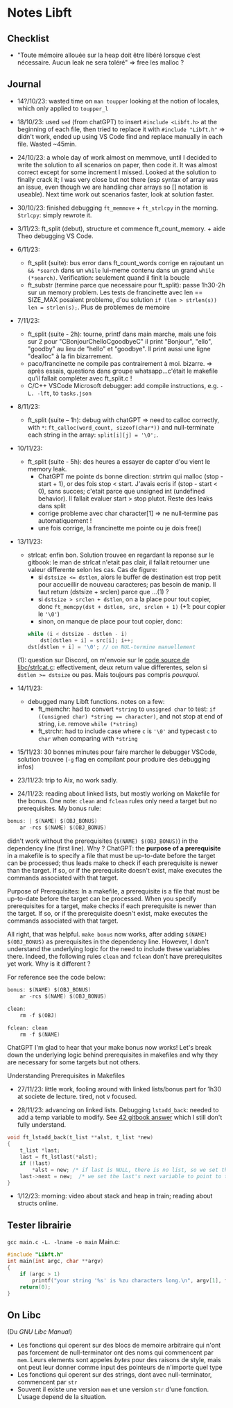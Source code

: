 # Notes Libft

## 

## Checklist
- "Toute mémoire allouée sur la heap doit être libéré lorsque c’est nécessaire. Aucun
leak ne sera toléré" => free les malloc ?

## Journal
- 14?/10/23: wasted time on `man toupper` looking at the notion of locales, which only applied to `toupper_l`
- 18/10/23: used `sed` (from chatGPT) to insert `#include <Libft.h>` at the beginning of each file, then tried to replace it with `#include "Libft.h"` => didn't work, ended up using VS Code find and replace manually in each file. Wasted ~45min.
- 24/10/23: a whole day of work almost on memmove, until I decided to write the solution to all scenarios on paper, then code it. It was almost correct except for some increment I missed. Looked at the solution to finally crack it; I was very close but not there (esp syntax of array was an issue, even though we are handling char arrays so [] notation is useable). Next time work out scenarios faster, look at solution faster.
- 30/10/23: finished debugging `ft_memmove` + `ft_strlcpy` in the morning. `Strlcpy`: simply rewrote it.
- 3/11/23: ft_split (debut), structure et commence ft_count_memory. + aide Theo debugging VS Code.
- 6/11/23: 
	- ft_split (suite): bus error dans ft_count_words corrige en rajoutant un `&& *search` dans un `while` lui-meme contenu dans un grand `while (*search)`. Verification: seulement quand il finit la boucle
	- ft_substr (termine parce que necessaire pour ft_split): passe 1h30-2h sur un memory problem. Les tests de francinette avec len == SIZE_MAX posaient probleme, d'ou solution `if (len > strlen(s)) len = strlen(s);`. Plus de problemes de memoire
- 7/11/23:
	- ft_split (suite - 2h): tourne, printf dans main marche, mais une fois sur 2 pour "CBonjourChelloCgoodbyeC" il print "Bonjour", "ello", "goodby" au lieu de "hello" et "goodbye". Il print aussi une ligne "dealloc" à la fin bizarrement.
	- paco/francinette ne compile pas contrairement à moi. bizarre. => après essais, questions dans groupe whatsapp...c'était le makefile qu'il fallait compléter avec ft_split.c !
	- C/C++ VSCode Microsoft debugger: add compile instructions, e.g. `-L. -lft`, to `tasks.json`
- 8/11/23:
	- ft_split (suite – 1h): debug with chatGPT => need to calloc correctly, with `*`: `ft_calloc(word_count, sizeof(char*))` and null-terminate each string in the array: `split[i][j] = '\0';`.
- 10/11/23:
  - ft_split (suite - 5h): des heures a essayer de capter d'ou vient le memory leak.
    - ChatGPT me pointe ds bonne direction: strtrim qui malloc (stop - start + 1), or des fois stop < start. J'avais ecris if (stop - start < 0), sans succes; c'etait parce que unsigned int (undefined behavior). Il fallait evaluer start > stop plutot. Reste des leaks dans split
    - corrige probleme avec char character[1] => ne null-termine pas automatiquement !
    - une fois corrige, la francinette me pointe ou je dois free()

- 13/11/23:
	- strlcat: enfin bon. Solution trouvee en regardant la reponse sur le gitbook: le man de strlcat n'etait pas clair, il fallait retourner une valeur differente selon les cas. Cas de figure:
		- si `dstsize <= dstlen`, alors le buffer de destination est trop petit pour accueillir de nouveau caracteres; pas besoin de manip. Il faut return (dstsize + srclen) parce que ...(1) ?
		- si `dstsize > srclen + dstlen`, on a la place pour tout copier, donc `ft_memcpy(dst + dstlen, src, srclen + 1)` (+1: pour copier le `'\0'`)
		- sinon, on manque de place pour tout copier, donc:
		```c
		while (i < dstsize - dstlen - i)
			dst[dstlen + i] = src[i]; i++;
		dst[dstlen + i] = '\0'; // on NUL-termine manuellement
		```
	(1): question sur Discord, on m'envoie sur le [code source de libc/strlcat.c](https://android.googlesource.com/platform/bionic/+/ics-mr0/libc/string/strlcat.c): effectivement, deux return value differentes, selon si `dstlen >= dstsize` ou pas. Mais toujours pas compris *pourquoi*. 

- 14/11/23:
	- debugged many Libft functions. notes on a few:
		- ft_memchr: had to convert `*string` to `unsigned char` to test: `if ((unsigned char) *string == character)`, and not stop at end of string, i.e. remove `while (*string)`
		- ft_strchr: had to include case where `c` is `'\0'` and typecast `c` to `char` when comparing with `*string`

- 15/11/23: 30 bonnes minutes pour faire marcher le debugger VSCode, solution trouvee (`-g` flag en compilant pour produire des debugging infos)

- 23/11/23: trip to Aix, no work sadly.

- 24/11/23: reading about linked lists, but mostly working on Makefile for the bonus. One note: `clean` and `fclean` rules only need a target but no prerequisites. My bonus rule: 
```c
bonus: | $(NAME) $(OBJ_BONUS)
	ar -rcs $(NAME) $(OBJ_BONUS)
```
didn't work without the prerequisites (`$(NAME) $(OBJ_BONUS)`) in the dependency line (first line). Why ? ChatGPT: the **purpose of a prerequisite** in a makefile is to specify a file that must be up-to-date before the target can be processed; thus leads make to check if each prerequisite is newer than the target. If so, or if the prerequisite doesn't exist, make executes the commands associated with that target.

Purpose of Prerequisites: In a makefile, a prerequisite is a file that must be up-to-date before the target can be processed. When you specify prerequisites for a target, make checks if each prerequisite is newer than the target. If so, or if the prerequisite doesn't exist, make executes the commands associated with that target.


All right, that was helpful. `make bonus` now works, after adding `$(NAME) $(OBJ_BONUS)` as prerequisites in the dependency line. However, I don't understand the underlying logic for the need to include these variables there. Indeed, the following rules `clean` and `fclean` don't have prerequisites yet work. Why is it different ?

For reference see the code below:


```c
bonus: $(NAME) $(OBJ_BONUS)
	ar -rcs $(NAME) $(OBJ_BONUS)

clean:
	rm -f $(OBJ)

fclean: clean
	rm -f $(NAME)
```

ChatGPT
I'm glad to hear that your make bonus now works! Let's break down the underlying logic behind prerequisites in makefiles and why they are necessary for some targets but not others.

Understanding Prerequisites in Makefiles

- 27/11/23: little work, fooling around with linked lists/bonus part for 1h30 at societe de lecture. tired, not v focused.

- 28/11/23: advancing on linked lists. Debugging `lstadd_back`: needed to add a temp variable to modify. See [42 gitbook answer](https://42-cursus.gitbook.io/guide/rank-00/libft/bonus-functions/ft_lstadd_back) which I still don't fully understand.

```c
void ft_lstadd_back(t_list **alst, t_list *new)
{
    t_list *last;
    last = ft_lstlast(*alst);
    if (!last)
        *alst = new; /* if last is NULL, there is no list, so we set the list pointer * to point to the new element */
    last->next = new;  /* we set the last's next variable to point to the new element */
}
```

- 1/12/23: morning: video about stack and heap in train; reading about structs online.

## Tester librairie
`gcc main.c -L. -lname -o main` <!-- n.b.: name is "ft" in our case ("Libft.a"). We remove the "lib" from the name and the extension, so flag is "-lft" -->
Main.c:
```c
#include "Libft.h"
int	main(int argc, char **argv)
{
	if (argc > 1)
		printf("your string '%s' is %zu characters long.\n", argv[1], ft_strlen(argv[1]));
	return(0);
}
```


## On Libc
(Du *GNU Libc Manual*)
- Les fonctions qui operent sur des blocs de memoire arbitraire qui n'ont pas forcement de null-terminator ont des noms qui commencent par `mem`. Leurs elements sont appeles *bytes* pour des raisons de style, mais ont peut leur donner comme input des pointeurs de n'importe quel type
- Les fonctions qui operent sur des strings, dont avec null-terminator, commencent par `str`
- Souvent il existe une version `mem` et une version `str` d'une fonction. L'usage depend de la situation.